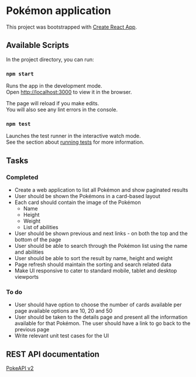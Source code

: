 # Pokémon application

This project was bootstrapped with [Create React App](https://github.com/facebook/create-react-app).

## Available Scripts

In the project directory, you can run:

### `npm start`

Runs the app in the development mode.\
Open [http://localhost:3000](http://localhost:3000) to view it in the browser.

The page will reload if you make edits.\
You will also see any lint errors in the console.

### `npm test`

Launches the test runner in the interactive watch mode.\
See the section about [running tests](https://facebook.github.io/create-react-app/docs/running-tests) for more information.

## Tasks

### Completed
- Create a web application to list all Pokémon and show paginated results
- User should be shown the Pokémons in a card-based layout
- Each card should contain the image of the Pokémon
  - Name
  - Height
  - Weight
  - List of abilities
- User should be shown previous and next links - on both the top and the bottom of the page
- User should be able to search through the Pokémon list using the name and abilities
- User should be able to sort the result by name, height and weight
- Page refresh should maintain the sorting and search related data
- Make UI responsive to cater to standard mobile, tablet and desktop viewports

### To do
- User should have option to choose the number of cards available per page available options are 10, 20 and 50
- User should be taken to the details page and present all the information available for
that Pokémon. The user should have a link to go back to the previous page
- Write relevant unit test cases for the UI

## REST API documentation
[PokeAPI v2](https://pokeapi.co/docs/v2)